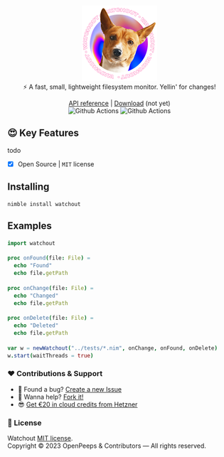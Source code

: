 <p align="center">
    <img src="https://raw.githubusercontent.com/openpeep/watchout/main/.github/watchout-logo.png" width="170px"><br>
    ⚡️ A fast, small, lightweight filesystem monitor. Yellin' for changes!
</p>
<p align="center">
  <a href="https://openpeeps.github.io/watchout/theindex.html">API reference</a> | <a href="#">Download</a> (not yet)<br>
  <img src="https://github.com/openpeeps/watchout/workflows/test/badge.svg" alt="Github Actions">  <img src="https://github.com/openpeeps/watchout/workflows/docs/badge.svg" alt="Github Actions">
</p>

## 😍 Key Features
todo
- [x] Open Source | `MIT` license

## Installing
```
nimble install watchout
```

## Examples
```nim
import watchout

proc onFound(file: File) =
  echo "Found"
  echo file.getPath

proc onChange(file: File) =
  echo "Changed"
  echo file.getPath

proc onDelete(file: File) =
  echo "Deleted"
  echo file.getPath

var w = newWatchout("../tests/*.nim", onChange, onFound, onDelete)
w.start(waitThreads = true)
```


### ❤ Contributions & Support
- 🐛 Found a bug? [Create a new Issue](https://github.com/openpeeps/watchout/issues)
- 👋 Wanna help? [Fork it!](https://github.com/openpeeps/watchout/fork)
- 😎 [Get €20 in cloud credits from Hetzner](https://hetzner.cloud/?ref=Hm0mYGM9NxZ4)

### 🎩 License
Watchout [MIT license](https://github.com/openpeeps/watchout/blob/main/LICENSE).<br>
Copyright &copy; 2023 OpenPeeps & Contributors &mdash; All rights reserved.
